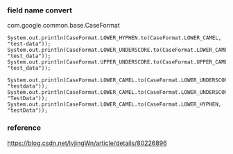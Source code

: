 
### field name convert

com.google.common.base.CaseFormat

```
System.out.println(CaseFormat.LOWER_HYPHEN.to(CaseFormat.LOWER_CAMEL, "test-data"));
System.out.println(CaseFormat.LOWER_UNDERSCORE.to(CaseFormat.LOWER_CAMEL, "test_data"));
System.out.println(CaseFormat.UPPER_UNDERSCORE.to(CaseFormat.UPPER_CAMEL, "test_data"));

System.out.println(CaseFormat.LOWER_CAMEL.to(CaseFormat.LOWER_UNDERSCORE, "testdata"));
System.out.println(CaseFormat.LOWER_CAMEL.to(CaseFormat.LOWER_UNDERSCORE, "TestData"));
System.out.println(CaseFormat.LOWER_CAMEL.to(CaseFormat.LOWER_HYPHEN, "testData"));
```

### reference

https://blog.csdn.net/lvjingWn/article/details/80226896